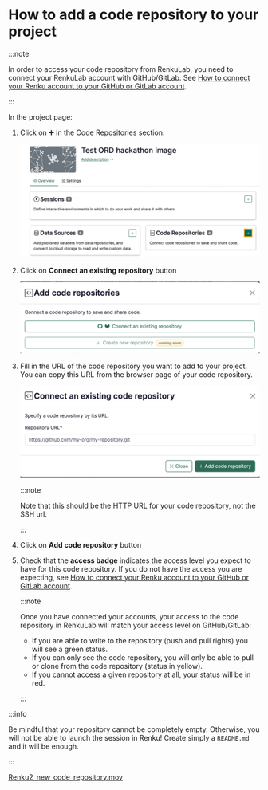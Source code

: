 # How to add a code repository to your project

:::note

In order to access your code repository from RenkuLab, you need to connect your RenkuLab account with GitHub/GitLab. See [How to connect your Renku account to your GitHub or GitLab account](How%20to%20connect%20your%20Renku%20account%20to%20your%20GitHub%20o%203d394998d82b44b4a053e9461949119a.md).

:::

In the project page:

1. Click on ➕ in the Code Repositories section.
    
    ![image.png](./add-code-repository-to-project-10.png)
    
2. Click on **Connect an existing repository** button
    
    ![image.png](./add-code-repository-to-project-20.png)
    
3. Fill in the URL of the code repository you want to add to your project. You can copy this URL from the browser page of your code repository.
    
    ![image.png](./add-code-repository-to-project-30.png)
    
    :::note
    
    Note that this should be the HTTP URL for your code repository, not the SSH url.
    
    :::
    
4. Click on **Add code repository** button
5. Check that the **access badge** indicates the access level you expect to have for this code repository. If you do not have the access you are expecting, see [How to connect your Renku account to your GitHub or GitLab account](How%20to%20connect%20your%20Renku%20account%20to%20your%20GitHub%20o%203d394998d82b44b4a053e9461949119a.md).
    
    :::note
    
    Once you have connected your accounts, your access to the code repository in RenkuLab will match your access level on GitHub/GitLab:
    
    - If you are able to write to the repository (push and pull rights) you will see a green status.
    - If you can only see the code repository, you will only be able to pull or clone from the code repository (status in yellow).
    - If you cannot access a given repository at all, your status will be in red.
    
    :::
    

:::info

Be mindful that your repository cannot be completely empty. Otherwise, you will not be able to launch the session in Renku! Create simply a `README.md` and it will be enough.

:::

[Renku2_new_code_repository.mov](./add-code-repository-to-project-10.mov)